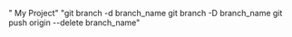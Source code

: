 " My Project" 
"git branch -d branch_name  git branch -D branch_name   git push origin --delete branch_name" 

